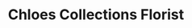 ---
title: "Chloes Collections Florist"
url: /dover-foxcroft/chloes-collections-florist/
shop: Blumen
---